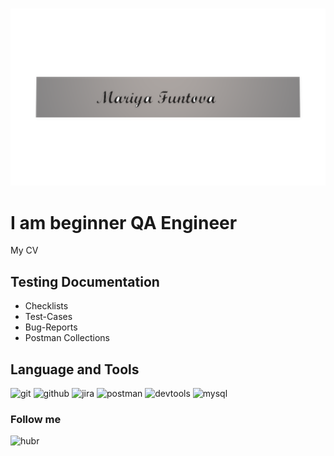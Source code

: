 ### 
![Header](https://github.com/MariyaFuntova/MariyaFuntova/blob/main/assets/1.png)

# I am beginner QA Engineer

My CV

## Testing Documentation
* Checklists
* Test-Cases
* Bug-Reports
* Postman Collections

## Language and Tools

![git](https://img.shields.io/badge/-git-090909?style=for-the-badge&logo=git)
![github](https://img.shields.io/badge/-github-090909?style=for-the-badge&logo=github)
![jira](https://img.shields.io/badge/-jira-090909?style=for-the-badge&logo=jira)
![postman](https://img.shields.io/badge/-postman-090909?style=for-the-badge&logo=postman)
![devtools](https://img.shields.io/badge/-devtools-090909?style=for-the-badge&logo=devtools)
![mysql](https://img.shields.io/badge/-mysql-090909?style=for-the-badge&logo=mysql)

### Follow me

![hubr](https://img.shields.io/badge/-hubr-090909?style=for-the-badge&logo=hubr)
